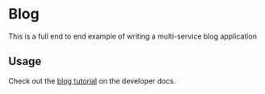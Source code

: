 # Blog

This is a full end to end example of writing a multi-service blog application

## Usage

Check out the [blog tutorial](https://dev.m3o.com/building-a-blog) on the developer docs.

